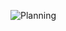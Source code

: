 
![Planning](https://user-images.githubusercontent.com/94792521/144743596-1f217bcb-ef3f-443a-b416-90c30bb782be.jpg)
